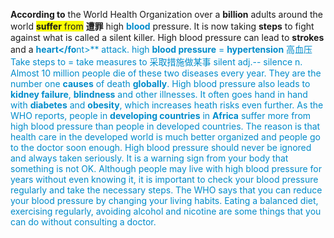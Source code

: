 **According to** the World Health Organization over a **billion** adults around the world <span style="background:#f9fd04">**suffer** from</span> **遭罪** high <b><font color=#008ccb>blood</font></b> pressure. It is now taking **steps** to fight against what is called a silent killer. High blood pressure can lead to **strokes** and a **<font color=#008ccb>heart</fo**nt>** attack.
high **<font color=#008ccb>blood</font> pressure** = **hypertension** 高血压
Take steps to = take measures to 采取措施做某事
silent  adj.-- silence n. 
Almost 10 million people die of these two diseases every year. They are the number one **causes** of death **globally**. High blood pressure also leads to **kidney failure**, **blindness** and other illnesses. It often goes hand in hand with <b><font color=#008ccb>diabetes</font></b> and **obesity**, which increases heath risks even further.
As the WHO reports, people in **developing countries** in <b><font color=#008ccb>Africa</font></b> suffer more from high blood pressure than people in developed countries. The reason is that health care in the developed world is much better organized and people go to the doctor soon enough.
High blood pressure should never be ignored and always taken seriously. It is a warning sign from your body that something is not OK. Although people may live with high blood pressure for years without even knowing it, it is important to check your blood pressure regularly and take the necessary steps.
The WHO says that you can reduce your blood pressure by changing your living habits. Eating a balanced diet, exercising regularly, avoiding alcohol and nicotine are some things that you can do without consulting a doctor.
